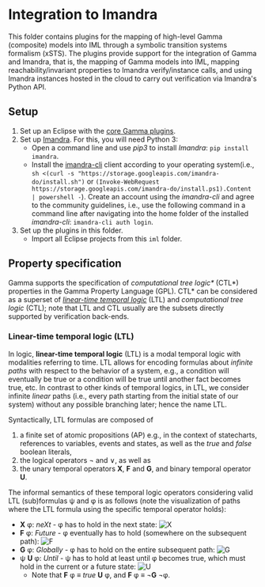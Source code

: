 # Integration to Imandra

This folder contains plugins for the mapping of high-level Gamma (composite) models into IML through a symbolic transition systems formalism (xSTS). The plugins provide support for the integration of Gamma and Imandra, that is, the mapping of Gamma models into IML, mapping reachability/invariant properties to Imandra verify/instance calls, and using Imandra instances hosted in the cloud to carry out verification via Imandra's Python API.

## Setup

1. Set up an Eclipse with the [core Gamma plugins](../README.md).
2. Set up [Imandra](https://imandra.ai/). For this, you will need Python 3:
	- Open a command line and use *pip3* to install *Imandra*: `pip install imandra`.
	- Install the [imandra-cli](https://docs.imandra.ai/imandra-docs/notebooks/installation-simple/) client according to your operating system(i.e., `sh <(curl -s "https://storage.googleapis.com/imandra-do/install.sh")` or `(Invoke-WebRequest https://storage.googleapis.com/imandra-do/install.ps1).Content | powershell -`). Create an account using the *imandra-cli* and agree to the community guidelines, i.e., use the following command in a command line after navigating into the home folder of the installed *imandra-cli*: `imandra-cli auth login`.
3. Set up the plugins in this folder.
   - Import all Eclipse projects from this `iml` folder.
   
## Property specification

Gamma supports the specification of _computational tree logic*_ (CTL*) properties in the Gamma Property Language (GPL). CTL* can be considered as a superset of  [_linear-time temporal logic_](https://en.wikipedia.org/wiki/Linear_temporal_logic) (LTL) and _computational tree logic_ (CTL); note that LTL and CTL usually are the subsets directly supported by verification back-ends.

### Linear-time temporal logic (LTL)

In logic, **linear-time temporal logic** (LTL) is a modal temporal logic with modalities referring to time. LTL allows for encoding formulas about *infinite paths* with respect to the behavior of a system, e.g., a condition will eventually be true or a condition will be true until another fact becomes true, etc. In contrast to other kinds of temporal logics, in LTL, we consider infinite *linear* paths (i.e., every path starting from the initial state of our system) without any possible branching later; hence the name LTL.

Syntactically, LTL formulas are composed of

1. a finite set of atomic propositions (AP) e.g., in the context of statecharts, references to variables, events and states, as well as the _true_ and _false_ boolean literals,
1. the logical operators ¬ and ∨, as well as
1. the unary temporal operators **X**, **F** and **G**, and binary temporal operator **U**.

The informal semantics of these temporal logic operators considering valid LTL (sub)formulas ψ and φ is as follows (note the visualization of paths where the LTL formula using the specific temporal operator holds):

- **X** φ: *neXt* - φ has to hold in the next state: ![X](https://upload.wikimedia.org/wikipedia/commons/1/11/Ltlnext.svg "X semantics")
- **F** φ: *Future* - φ eventually has to hold (somewhere on the subsequent path): ![F](https://upload.wikimedia.org/wikipedia/commons/3/37/Ltleventually.svg "F semantics")
- **G** φ: *Globally* - φ has to hold on the entire subsequent path: ![G](https://upload.wikimedia.org/wikipedia/commons/e/e2/Ltlalways.svg "G semantics")
- ψ **U** φ: *Until* - ψ has to hold at least until φ becomes true, which must hold in the current or a future state: ![U](https://upload.wikimedia.org/wikipedia/commons/0/0c/Ltluntil.svg "U semantics")
	- Note that **F** φ ≡ _true_ **U** φ, and **F** φ ≡ ¬**G** ¬φ.

